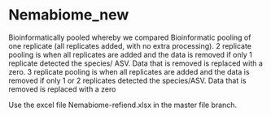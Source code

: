 # Nemabiome_new

Bioinformatically pooled whereby we compared Bioinformatic pooling of one replicate (all replicates added, with no extra processing). 2 replicate pooling is when all replicates are added and the data is removed if only 1 replicate detected the species/ ASV. Data that is removed is replaced with a zero. 3 replicate pooling is when all replicates are added and the data is removed if only 1 or 2 replicates detected the species/ASV. Data that is removed is replaced with a zero

Use the excel file Nemabiome-refiend.xlsx in the master file branch.
